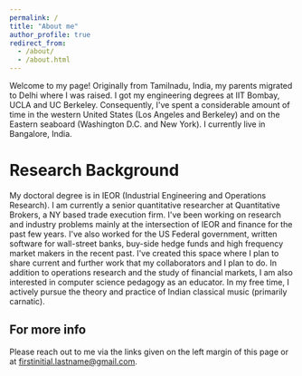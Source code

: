 ```yaml
---
permalink: /
title: "About me"
author_profile: true
redirect_from: 
  - /about/
  - /about.html
---
```

Welcome to my page! Originally from Tamilnadu, India, my parents migrated to Delhi where I was raised. I got my engineering degrees at IIT Bombay, UCLA and UC Berkeley. Consequently, I've spent a considerable amount of time in the western United States (Los Angeles and Berkeley) and on the Eastern seaboard (Washington D.C. and New York). I currently live in Bangalore, India. 
  
Research Background
======
My doctoral degree is in IEOR (Industrial Engineering and Operations Research). I am currently a senior quantitative researcher at Quantitative Brokers, a NY based trade execution firm. I've been working on research and industry problems mainly at the intersection of IEOR and finance for the past few years. I've also worked for the US Federal government, written software for wall-street banks, buy-side hedge funds and high frequency market makers in the recent past. I've created this space where I plan to share current and further work that my collaborators and I plan to do.
In addition to operations research and the study of financial markets, I am also interested in computer science pedagogy as an educator. In my free time, I actively pursue the theory and practice of Indian classical music (primarily carnatic).

For more info
------
Please reach out to me via the links given on the left margin of this page or at firstinitial.lastname@gmail.com.
